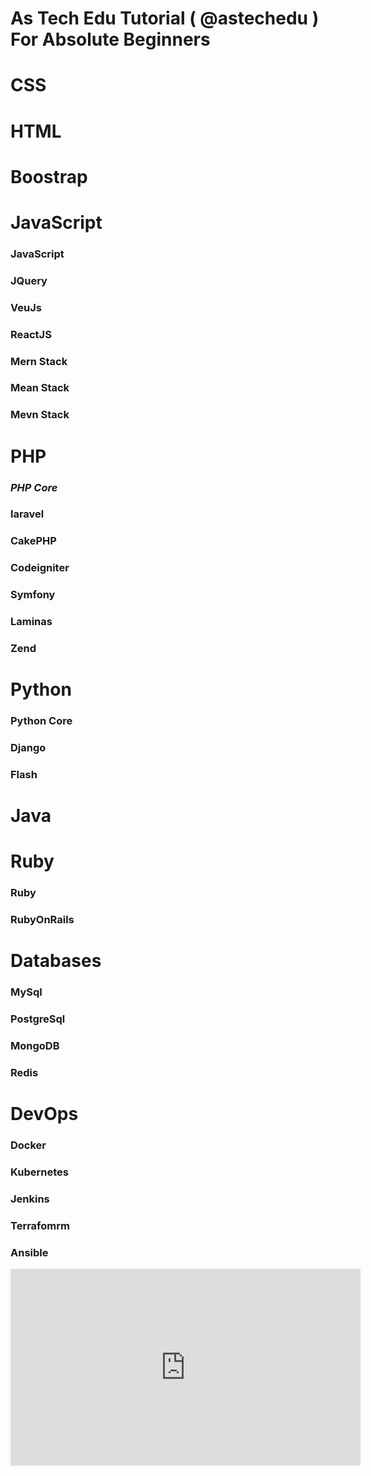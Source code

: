 # As Tech Edu Tutorial ( @astechedu ) For Absolute Beginners



# CSS

# HTML

# Boostrap 

# JavaScript

  ### JavaScript
  ### JQuery
  ### VeuJs
  ### ReactJS
  ### Mern Stack
  ### Mean Stack
  ### Mevn Stack

# PHP
  ### *PHP Core*
  ### laravel
  ### CakePHP
  ### Codeigniter
  ### Symfony
  ### Laminas
  ### Zend
  
  
# Python

  ### Python Core
  ### Django
  ### Flash
  
  
# Java

# Ruby
  
  ### Ruby
  ### RubyOnRails

# Databases
   
   ### MySql
   ### PostgreSql
   ### MongoDB
   ### Redis
    
# DevOps

  ### Docker 
  
  ### Kubernetes
  
  ### Jenkins
  
  ### Terrafomrm
  
  ### Ansible



<iframe id="video" width="560" height="315" src="https://youtu.be/jJGMo3HhKPw" frameborder="0" allow="autoplay; encrypted-media" allowfullscreen=""></iframe>
